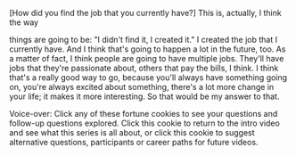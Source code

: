 
[How did you find the job
that you currently have?]
This is, actually, I think the way

things are going to be:
&quot;I didn&#39;t find it, I created it.&quot;
I created the job that I currently have.
And I think that&#39;s going to happen
a lot in the future, too.
As a matter of fact, I think people
are going to have multiple jobs.
They&#39;ll have jobs
that they&#39;re passionate about,
others that pay the bills, I think.
I think that&#39;s a really good way to go,
because you&#39;ll always have
something going on,
you&#39;re always excited about something,
there&#39;s a lot more change in your life;
it makes it more interesting.
So that would be my answer to that.

Voice-over: Click any
of these fortune cookies
to see your questions
and follow-up questions explored.
Click this cookie
to return to the intro video
and see what this series is all about,
or click this cookie
to suggest alternative questions,
participants or career paths
for future videos.
